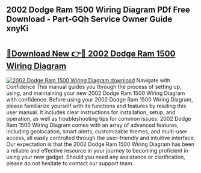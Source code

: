 ## 2002 Dodge Ram 1500 Wiring Diagram PDf Free Download - Part-GQh Service Owner Guide xnyKi

# <h2><a href="http://dfmw74.blite.top/?on=2002+Dodge+Ram+1500+Wiring+Diagram">🔗Download New 👉🔴 2002 Dodge Ram 1500 Wiring Diagram</a></h2>

[![2002 Dodge Ram 1500 Wiring Diagram download](https://i.imgur.com/lujVjoI.png)](http://dfmw74.blite.top/?on=2002+Dodge+Ram+1500+Wiring+Diagram)
Navigate with Confidence This manual guides you through the process of setting up, using, and maintaining your new 2002 Dodge Ram 1500 Wiring Diagram with confidence. Before using your 2002 Dodge Ram 1500 Wiring Diagram, please familiarize yourself with its functions and features by reading this user manual. It includes clear instructions for installation, setup, and operation, as well as troubleshooting tips for common issues. 2002 Dodge Ram 1500 Wiring Diagram comes with an array of advanced features, including geolocation, smart alerts, customizable themes, and multi-user access, all easily controlled through the user-friendly and intuitive interface. Our expectation is that the 2002 Dodge Ram 1500 Wiring Diagram has been a reliable and effective resource in your journey to becoming proficient in using your new gadget. Should you need any assistance or clarification, please do not hesitate to contact our support team.
